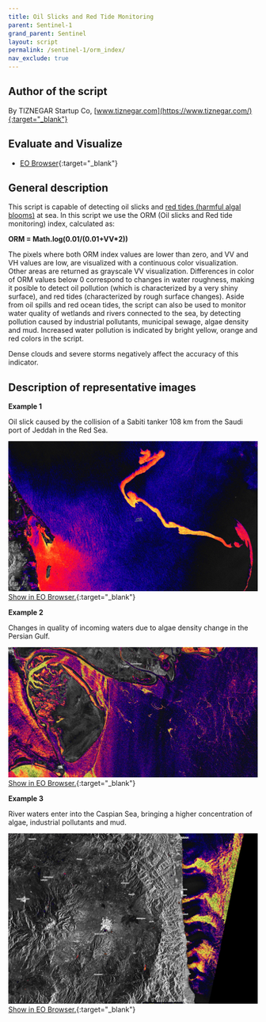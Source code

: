 ```yaml
---
title: Oil Slicks and Red Tide Monitoring
parent: Sentinel-1
grand_parent: Sentinel
layout: script
permalink: /sentinel-1/orm_index/
nav_exclude: true
---
```



## Author of the script
By TIZNEGAR Startup Co, 
[www.tiznegar.com](https://www.tiznegar.com/){:target="_blank"}

## Evaluate and Visualize

- [EO Browser](https://sentinelshare.page.link/5vH6){:target="_blank"}

## General description
This script is capable of detecting oil slicks and [red tides (harmful algal blooms)](https://oceanservice.noaa.gov/facts/redtide.html) at sea. In this script we use the ORM (Oil slicks and Red tide monitoring) index, calculated as: 

**ORM = Math.log(0.01/(0.01+VV*2))**

The pixels where both ORM index values are lower than zero, and VV and VH values are low, are visualized with a continuous color visualization. Other areas are returned as grayscale VV visualization. 
Differences in color of ORM values below 0 correspond to changes in water roughness, making it posible to detect oil pollution (which is characterized by a very shiny surface), and red tides (characterized by rough surface changes). Aside from oil spills and red ocean tides, the script can also be used to monitor water quality of wetlands and rivers connected to the sea, by detecting pollution caused by industrial pollutants, municipal sewage, algae density and mud. Increased water pollution is indicated by bright yellow, orange and red colors in the script. 

Dense clouds and severe storms negatively affect the accuracy of this indicator.

## Description of representative images

**Example 1**

Oil slick caused by the collision of a Sabiti tanker 108 km from the Saudi port of Jeddah in the Red Sea. 

![A1](fig/fig1.jpg)
[Show in EO Browser.](https://sentinelshare.page.link/5vH6){:target="_blank"}

**Example 2**

Changes in quality of incoming waters due to algae density change in the Persian Gulf. 

![A2](fig/fig2.jpg)
[Show in EO Browser.](https://sentinelshare.page.link/d2c1){:target="_blank"}

**Example 3**

River waters enter into the Caspian Sea, bringing a higher concentration of algae, industrial pollutants and mud. 

![A3](fig/fig3.jpg)
[Show in EO Browser.](https://sentinelshare.page.link/vpVp){:target="_blank"}



